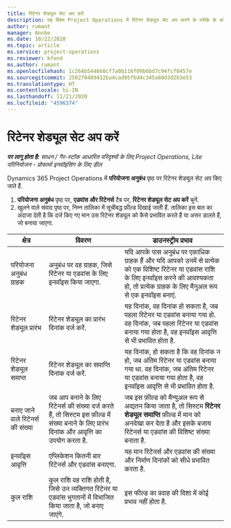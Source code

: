 ```yaml
---
title: रिटेनर शेड्यूल सेट अप करें
description: यह विषय Project Operations में रिटेनर शेड्यूल सेट अप करने के तरीके के बारे में जानकारी प्रदान करता है.
author: rumant
manager: Annbe
ms.date: 10/22/2020
ms.topic: article
ms.service: project-operations
ms.reviewer: kfend
ms.author: rumant
ms.openlocfilehash: 1c264b544660cf7a0b116f09b6bd7c94fcf0457e
ms.sourcegitcommit: 250270409412ba4cad95fbd4c345a80d3d2b3e53
ms.translationtype: HT
ms.contentlocale: hi-IN
ms.lasthandoff: 11/21/2020
ms.locfileid: "4596374"
---
```

# <a name="set-up-a-retainer-schedule"></a>रिटेनर शेड्यूल सेट अप करें

_**पर लागू होता है:** साधन / गैर-स्टॉक आधारित परिदृश्यों के लिए Project Operations, Lite परिनियोजन - प्रोफार्मा इनवॉइसिंग के लिए डील_

Dynamics 365 Project Operations में **परियोजना अनुबंध** पृष्ठ पर रिटेनर शेड्यूल सेट अप किए जाते हैं.

1. **परियोजना अनुबंध** पृष्ठ पर, **एडवांस और रिटेनर्स** टैब पर, **रिटेनर शेड्यूल सेट अप करें** चुनें.
2. खुलने वाले संवाद पृष्ठ पर, निम्न तालिका में सूचीबद्ध फ़ील्ड दिखाई जाती हैं. तालिका इस बात का अंदाजा देती है कि दर्ज किए गए मान उस रिटेनर शेड्यूल को कैसे प्रभावित करते हैं या असर डालते हैं, जो बनाया जाएगा.

| क्षेत्र | विवरण | डाउनस्ट्रीम प्रभाव |
| --- | --- | --- |
| परियोजना अनुबंध ग्राहक | अनुबंध पर वह ग्राहक, जिसे रिटेनर या एडवांस के लिए इनवॉइस किया जाएगा. | यदि आपके पास अनुबंध पर एकाधिक ग्राहक हैं और यदि आपको उनमें से प्रत्येक को एक विशिष्ट रिटेनर या एडवांस राशि के लिए इनवॉइस करने की आवश्यकता हो, तो प्रत्येक ग्राहक के लिए मैनुअल रूप से एक इनवॉइस बनाएं. |
| रिटेनर शेड्यूल प्रारंभ | रिटेनर शेड्यूल का प्रारंभ दिनांक दर्ज करें. | यह दिनांक, वह दिनांक हो सकता है, जब पहला रिटेनर या एडवांस बनाया गया हो. वह दिनांक, जब पहला रिटेनर या एडवांस बनाया गया होता है, वह इनवॉइस आवृत्ति से भी प्रभावित होता है. |
| रिटेनर शेड्यूल समाप्त | रिटेनर शेड्यूल का समाप्ति दिनांक दर्ज करें. | यह दिनांक, हो सकता है कि वह दिनांक न हो, जब अंतिम रिटेनर या एडवांस बनाया गया था. वह दिनांक, जब अंतिम रिटेनर या एडवांस बनाया गया होता है, वह इनवॉइस आवृत्ति से भी प्रभावित होता है. |
| बनाए जाने वाले रिटेनर्स की संख्या | जब आप बनाने के लिए रिटेनर्स की संख्या दर्ज करते हैं, तो सिस्टम इस फ़ील्ड में संख्या बनाने के लिए प्रारंभ दिनांक और आवृत्ति का उपयोग करता है. | जब इस फ़ील्ड को मैन्युअल रूप से अद्यतन किया जाता है, तो सिस्टम **रिटेनर शेड्यूल समाप्ति** फ़ील्ड में मान को अनदेखा कर देता है और इसके बजाय रिटेनर्स या एडवांस की विशिष्ट संख्या बनाता है. |
| इनवॉइस आवृत्ति | एप्लिकेशन कितनी बार रिटेनर्स और एडवांस बनाएगा. | यह मान रिटेनर्स और एडवांस की संख्या और निर्माण दिनांकों को सीधे प्रभावित करता है. |
| कुल राशि | कुल राशि वह राशि होती है, जिसे उन व्यक्तिगत रिटेनर या एडवांस भुगतानों में विभाजित किया जाता है, जो बनाए जाएंगे. | इस फील्ड का प्रवाह की दिशा में कोई प्रभाव नहीं होता है. |
